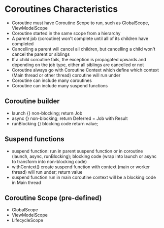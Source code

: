 # Coroutines Characteristics
- Coroutine must have Coroutine Scope to run, such as GlobalScope, ViewModelScope
- Coroutine started in the same scope from a hierarchy
- A parent job (coroutine) won't complete until all of its children have completed
- Cancelling a parent will cancel all children, but cancelling a child won't cancel the parent or siblings
- If a child coroutine fails, the exception is propagated upwards and depending on the job type, either all siblings are cancelled or not
- Coroutine always go with Coroutine Context which define which context (Main thread or other thread) coroutine will run under
- Coroutine can include many coroutines
- Coroutine can include many suspend functions
## Coroutine builder
- launch {} non-blocking; return Job
- async {} non-blocking; return Deferred = Job with Result
- runBlocking {}  blocking code return value;

## Suspend functions
- suspend function: run in parent suspend function or in coroutine (launch, async, runBlocking); blocking code (wrap into launch or async to transform into non-blocking code)
- withContext() create suspend function with context (main or worker thread) will run under; return value
- suspend function run in main coroutine context will be a blocking code in Main thread

## Coroutine Scope (pre-defined)
- GlobalScope
- ViewModelScope
- LifecycleScope
